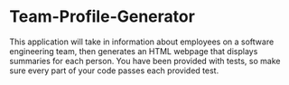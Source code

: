 # Team-Profile-Generator
This application will take in information about employees on a software engineering team, then generates an HTML webpage that displays summaries for each person. You have been provided with tests, so make sure every part of your code passes each provided test.
